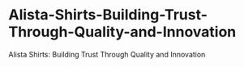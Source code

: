 # Alista-Shirts-Building-Trust-Through-Quality-and-Innovation
Alista Shirts: Building Trust Through Quality and Innovation
